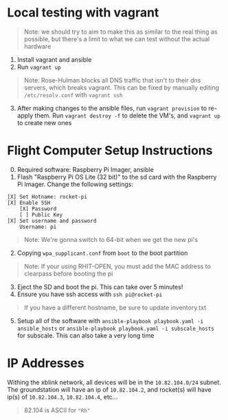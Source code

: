 # Local testing with vagrant
> Note: we should try to aim to make this as similar to the real thing as possible, but there's a limit to what we can test without the actual hardware

1. Install vagrant and ansible
2. Run `vagrant up`
> Note: Rose-Hulman blocks all DNS traffic that isn't to their dns servers, which breaks vagrant. This can be fixed by manually editing `/etc/resolv.conf` with `vagrant ssh`
3. After making changes to the ansible files, run `vagrant provision` to re-apply them. Run `vagrant destroy -f` to delete the VM's, and `vagrant up` to create new ones

# Flight Computer Setup Instructions
0. Required software: Raspberry Pi Imager, ansible
1. Flash "Raspberry Pi OS Lite (32 bit)" to the sd card with the Raspberry Pi Imager. Change the following settings:
```
[X] Set Hotname: rocket-pi
[X] Enable SSH
    [X] Password
    [ ] Public Key
[X] Set username and password
    Username: pi
```
> Note: We're gonna switch to 64-bit when we get the new pi's
2. Copying `wpa_supplicant.conf` from `boot` to the boot partition
> Note: If your using RHIT-OPEN, you must add the MAC address to clearpass before booting the pi
3. Eject the SD and boot the pi. This can take over 5 minutes!
4. Ensure you have ssh access with `ssh pi@rocket-pi`
> If you have a different hostname, be sure to update inventory.txt
5. Setup all of the software with `ansible-playbook playbook.yaml -i ansible_hosts` or `ansible-playbook playbook.yaml -i subscale_hosts` for subscale. This can also take a very long time

# IP Addresses
Withing the xblink network, all devices will be in the `10.82.104.0/24` subnet. The groundstation will have an ip of `10.82.104.2`, and rocket(s) will have ip(s) of `10.82.104.3`, `10.82.104.4`, etc...
> 82.104 is ASCII for `"Rh"`
